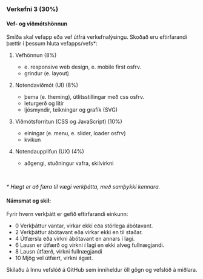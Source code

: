 ### Verkefni 3 (30%)

#### Vef- og viðmótshönnun 
Smíða skal vefapp eða vef útfrá verkefnalýsingu. Skoðað eru eftirfarandi þættir í þessum hluta vefapps/vefs*:

1.	Vefhönnun (8%)
    -	e. responsive web design,  e. mobile first osfrv.
    - grindur (e. layout) 

1. Notendaviðmót (UI) (8%)
    -	þema (e. theming), útlitsstillingar með css osfrv.
    -	leturgerð og litir
    - ljósmyndir, teikningar og grafík (SVG) 

1. Viðmótsforritun (CSS og JavaScript) (10%)
    -	einingar (e. menu, e. slider, loader osfrv) 
    -	kvikun

1. Notendaupplifun (UX) (4%)
    - aðgengi, stuðningur vafra, skilvirkni

<br>

_* Hægt er að færa til vægi verkþátta, með samþykki kennara._


#### Námsmat og skil:
Fyrir hvern verkþátt er gefið eftirfarandi einkunn:

- 0	Verkþáttur vantar, virkar ekki eða stórlega ábótavant.
- 2	Verkþáttur ábótavant eða virkar ekki en til staðar.
- 4	Útfærsla eða virkni ábótavant en annars í lagi.
- 6	Lausn er útfærð og virkni í lagi en ekki alveg fullnægjandi.
- 8	Lausn útfærð, virkni fullnægjandi
- 10 Mjög vel útfært, virkni ágæt. 

Skilaðu á Innu vefslóð á GitHub sem inniheldur öll gögn og vefslóð á miðlara.
